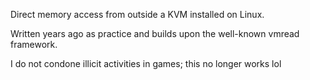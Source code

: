 Direct memory access from outside a KVM installed on Linux.

Written years ago as practice and builds upon the well-known vmread framework.

I do not condone illicit activities in games; this no longer works lol
